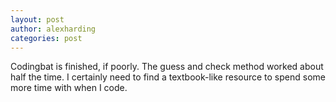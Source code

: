 ```yaml
---
layout: post
author: alexharding
categories: post
---
```


Codingbat is finished, if poorly. The guess and check method worked about half the time. I certainly need to find a textbook-like resource to spend some more time with when I code.

[](http://i.imgur.com/it2DoA3.png)
